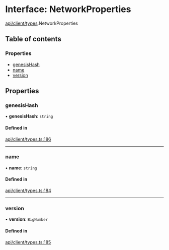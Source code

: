 # Interface: NetworkProperties

[api/client/types](../wiki/api.client.types).NetworkProperties

## Table of contents

### Properties

- [genesisHash](../wiki/api.client.types.NetworkProperties#genesishash)
- [name](../wiki/api.client.types.NetworkProperties#name)
- [version](../wiki/api.client.types.NetworkProperties#version)

## Properties

### genesisHash

• **genesisHash**: `string`

#### Defined in

[api/client/types.ts:186](https://github.com/PolymeshAssociation/polymesh-sdk/blob/f8a937f04/src/api/client/types.ts#L186)

___

### name

• **name**: `string`

#### Defined in

[api/client/types.ts:184](https://github.com/PolymeshAssociation/polymesh-sdk/blob/f8a937f04/src/api/client/types.ts#L184)

___

### version

• **version**: `BigNumber`

#### Defined in

[api/client/types.ts:185](https://github.com/PolymeshAssociation/polymesh-sdk/blob/f8a937f04/src/api/client/types.ts#L185)
